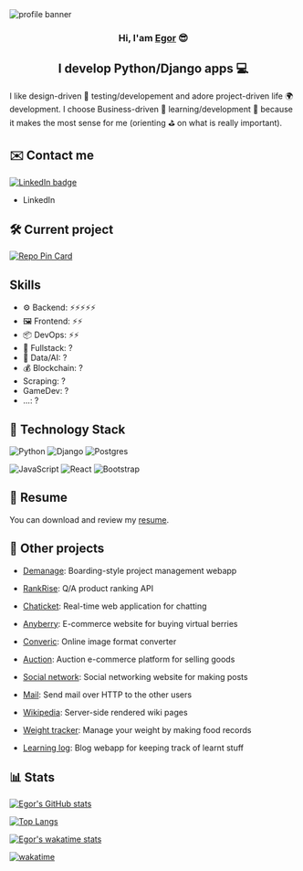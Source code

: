 <img src="https://user-images.githubusercontent.com/59317431/139434562-c7515ba6-91e9-4255-8c8a-97afa928dc07.png" alt="profile banner">

<h3 align="center">Hi, I'am <a href="http://egorindev.com" target="_blank" rel="noreferrer">Egor</a> 😎</h3>

<h2 align="center">I develop Python/Django apps 💻</h2>

I like design-driven 🎨 testing/developement and adore project-driven life 🌍 development. I choose Business-driven 💼 learning/development 🔬 because it makes the most sense for me (orienting ⛳️ on what is really important).

## ✉️ Contact me

[![LinkedIn badge](https://img.shields.io/badge/LinkedIn-0077B5?style=for-the-badge&logo=linkedin&logoColor=white)](https://www.linkedin.com/in/nezort11/)

- LinkedIn

## 🛠 Current project

[![Repo Pin Card](https://github-readme-stats.vercel.app/api/pin/?username=Egor4ik325&repo=redirink)](https://github.com/Egor4ik325/redirink)

## Skills

- ⚙️ Backend:     ⚡️⚡️⚡️⚡️⚡️
- 🖼 Frontend:     ⚡️⚡️
- 📦 DevOps:     ⚡️⚡️
- 🎁 Fullstack: ?
- 🤖 Data/AI: ?
- 💰 Blockchain: ?
- Scraping: ?
- GameDev: ?
- ...: ?

## 🌟 Technology Stack

![Python](https://img.shields.io/badge/python-3670A0?style=flat&logo=python&logoColor=white)
![Django](https://img.shields.io/badge/django-%23092E20.svg?style=flat&logo=django&logoColor=white)
![Postgres](https://img.shields.io/badge/postgres-%23316192.svg?style=flat&logo=postgresql&logoColor=white)

![JavaScript](https://img.shields.io/badge/JavaScript-F7DF1E?style=flat&logo=javascript&logoColor=black)
![React](https://img.shields.io/badge/React-20232A?style=flat&logo=react&logoColor=61DAFB)
![Bootstrap](https://img.shields.io/badge/Bootstrap-563D7C?style=flat&logo=bootstrap&logoColor=white)

## 📝 Resume

You can download and review my [resume](https://github.com/Egor4ik325/Egor4ik325/files/7506574/CV.v2.0.pdf).

## 📅 Other projects

- [Demanage](https://github.com/Egor4ik325/demanage): Boarding-style project management webapp

- [RankRise](https://github.com/Egor4ik325/rankrise): Q/A product ranking API

- [Chaticket](https://github.com/Egor4ik325/chaticket): Real-time web application for chatting

- [Anyberry](https://github.com/Egor4ik325/anyberry): E-commerce website for buying virtual berries

- [Converic](https://github.com/Egor4ik325/converic): Online image format converter

- [Auction](https://github.com/Egor4ik325/auction-commerce): Auction e-commerce platform for selling goods

- [Social network](https://github.com/Egor4ik325/network): Social networking website for making posts

- [Mail](https://github.com/Egor4ik325/django-mail): Send mail over HTTP to the other users

- [Wikipedia](https://github.com/Egor4ik325/encyclopedia): Server-side rendered wiki pages

- [Weight tracker](https://github.com/Egor4ik325/weight-tracker): Manage your weight by making food records

- [Learning log](https://github.com/Egor4ik325/django-learning-logs): Blog webapp for keeping track of learnt stuff

## 📊 Stats

[![Egor's GitHub stats](https://github-readme-stats.vercel.app/api?username=Egor4ik325&show_icons=true)](https://github.com/anuraghazra/github-readme-stats)

[![Top Langs](https://github-readme-stats.vercel.app/api/top-langs/?username=Egor4ik325&exclude_repo=bulwark-sln,bulwark-cmake&layout=compact)](https://github.com/anuraghazra/github-readme-stats)

[![Egor's wakatime stats](https://github-readme-stats.vercel.app/api/wakatime?username=Egor4ik325&layout=compact)](https://wakatime.com/@0801e752-de74-44cb-a3ef-c564083431bb)

[![wakatime](https://wakatime.com/badge/user/0801e752-de74-44cb-a3ef-c564083431bb.svg)](https://wakatime.com/Egor4ik325)
